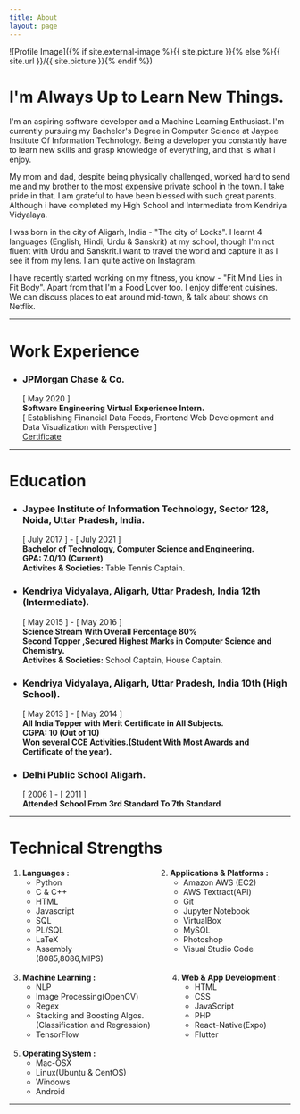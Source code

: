 ```yaml
---
title: About
layout: page
---
```

![Profile Image]({% if site.external-image %}{{ site.picture }}{% else %}{{ site.url }}/{{ site.picture }}{% endif %})

<h1>I'm Always Up to Learn New Things.</h1>

<p>I'm an aspiring software developer and a Machine Learning Enthusiast. I'm currently pursuing my Bachelor's Degree in Computer Science at Jaypee Institute Of Information Technology. Being a developer you constantly have to learn new skills and grasp knowledge of everything, and that is what i enjoy.</p>

<p>My mom and dad, despite being physically challenged, worked hard to send me and my brother to the most expensive private school in the town. I take pride in that. I am grateful to have been blessed with such great parents. Although i have completed my High School and Intermediate from Kendriya Vidyalaya.</p>

<p>I was born in the city of Aligarh, India - "The city of Locks". I learnt 4 languages (English, Hindi, Urdu & Sanskrit) at my school, though I'm not fluent with Urdu and Sanskrit.I want to travel the world and capture it as I see it from my lens. I am quite active on Instagram.</p>

<p>I have recently started working on my fitness, you know - "Fit Mind Lies in Fit Body". Apart from that I'm a Food Lover too. I enjoy different cuisines. We can discuss places to eat around mid-town, & talk about shows on Netflix.</p>
<hr class="rounded">
<h1>Work Experience</h1>

<ul class="work-list">
	<li>
		<h3>JPMorgan Chase & Co.</h3>
		[ May 2020 ]<br>
		<b>Software Engineering Virtual Experience Intern.</b><br>
		[ Establishing Financial Data Feeds, Frontend Web Development and Data Visualization with Perspective ]<br>
		<a href="https://drive.google.com/file/d/1X2eWjv-8ka2HHBaHKmjh-2VdnL_GTH-9/view">Certificate</a><br>
	</li>
</ul>
<hr class="rounded">
<h1>Education</h1>

<ul class="education-list">
	<li>			
		<h3>Jaypee Institute of Information Technology, Sector 128, Noida, Uttar Pradesh, India.</h3>
		[ July 2017 ]  - [ July 2021 ]<br>
		<b>Bachelor of Technology, Computer Science and Engineering.</b> <br>
		<b>GPA: 7.0/10 (Current)</b><br>
		<b>Activites & Societies:</b> 
		Table Tennis Captain.
	</li>
	<li>
		<h3>Kendriya Vidyalaya, Aligarh, Uttar Pradesh, India 12th (Intermediate).</h3>
		[ May 2015 ]  - [ May 2016 ]<br>
		<b>Science Stream With Overall Percentage 80%</b><br>
		<b>Second Topper ,Secured Highest Marks in Computer Science and Chemistry.</b> <br>
		<b>Activites & Societies:</b>
		School Captain, House Captain.
	</li>
	<li>
		<h3>Kendriya Vidyalaya, Aligarh, Uttar Pradesh, India 10th (High School).</h3>
		[ May 2013 ]  - [ May 2014 ]<br>
		<b>All India Topper with Merit Certificate in All Subjects.</b><br>
		<b>CGPA: 10 (Out of 10)</b> <br>
		<b>Won several CCE Activities.(Student With Most Awards and Certificate of the year).</b>
	</li>
	<li>
		<h3>Delhi Public School Aligarh.</h3>
		[ 2006 ]  - [ 2011 ]<br>
		<b>Attended School From 3rd Standard To 7th Standard </b>
	</li>
</ul>

<hr class="rounded">
<h1>Technical Strengths</h1>

<ol class="skill-list">
    <div class="container" style="display: flex;">
        <div style="flex-grow: 3">
			<li><b>Languages :</b>
				<ul>
					<li>Python</li>
					<li>C & C++</li>
					<li>HTML</li>
					<li>Javascript</li>
					<li>SQL</li>
					<li>PL/SQL</li>
					<li>LaTeX </li>
					<li>Assembly<br>(8085,8086,MIPS)</li>
				</ul>
			</li>
        </div>
        <div style="flex-grow: 1;">
			<li><b>Applications & Platforms :</b>
				<ul>
					<li>Amazon AWS (EC2)</li>
					<li>AWS Textract(API)</li>
					<li>Git</li>
					<li>Jupyter Notebook </li>
					<li>VirtualBox </li>
					<li>MySQL</li>
					<li>Photoshop</li>
					<li>Visual Studio Code</li>
				</ul>
			</li>
        </div>
	</div>
	<br>
	<div class="container" style="display: flex;">
        <div style="flex-grow: 3;">
			<li><b>Machine Learning :</b>
				<ul>
					<li>NLP</li>
					<li>Image Processing(OpenCV)</li>
					<li>Regex</li>
					<li>Stacking and Boosting Algos.<br>
						(Classification and Regression)</li>
					<li>TensorFlow</li>
				</ul>
			</li>
        </div>
        <div style="flex-grow: 1;">
			<li><b>Web & App Development :</b>
				<ul>
					<li>HTML</li>
					<li>CSS</li>
					<li>JavaScript</li>
					<li>PHP</li>
					<li>React-Native(Expo)</li>
					<li>Flutter</li>
				</ul>
			</li>
        </div>
    </div><br>
	<li><b>Operating System :</b>
		<ul>
			<li>Mac-OSX</li>
			<li>Linux(Ubuntu & CentOS)</li>
			<li>Windows</li>
			<li>Android</li>
		</ul>
	</li>
</ol>
<hr class="rounded">

